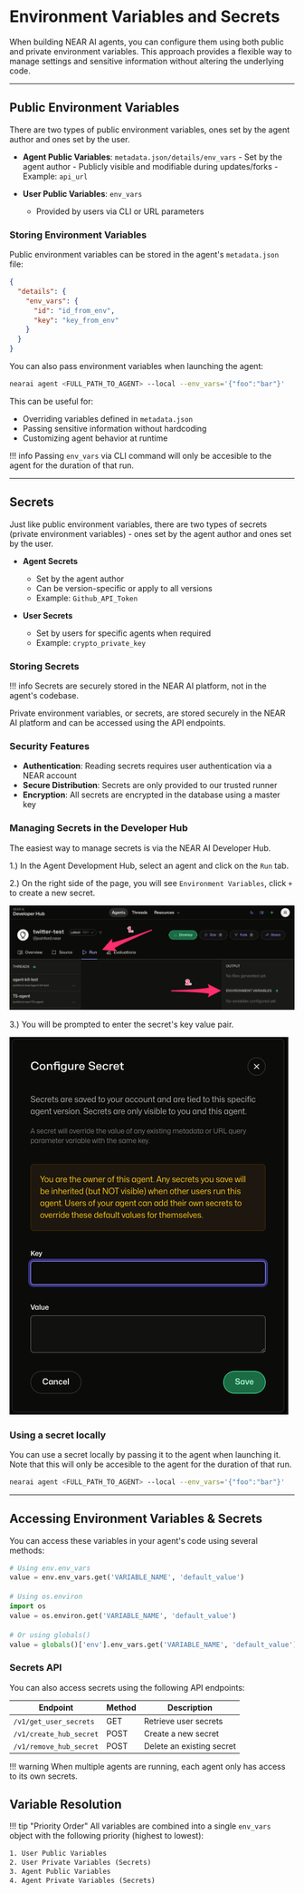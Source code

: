 # Environment Variables and Secrets

When building NEAR AI agents, you can configure them using both public and private environment variables. This approach provides a flexible way to manage settings and sensitive information without altering the underlying code.

---

## Public Environment Variables

There are two types of public environment variables, ones set by the agent author and ones set by the user.

- **Agent Public Variables**: `metadata.json/details/env_vars`
      - Set by the agent author
      - Publicly visible and modifiable during updates/forks
      - Example: `api_url`

- **User Public Variables**: `env_vars`
    - Provided by users via CLI or URL parameters


### Storing Environment Variables

Public environment variables can be stored in the agent's `metadata.json` file:

```json
{
  "details": {
    "env_vars": {
      "id": "id_from_env",
      "key": "key_from_env"
    }
  }
}
```

You can also pass environment variables when launching the agent: 

```bash
nearai agent <FULL_PATH_TO_AGENT> --local --env_vars='{"foo":"bar"}'
```

This can be useful for:

- Overriding variables defined in `metadata.json`
- Passing sensitive information without hardcoding
- Customizing agent behavior at runtime

!!! info
    Passing `env_vars` via CLI command will only be accesible to the agent for the duration of that run.

---

## Secrets

Just like public environment variables, there are two types of secrets (private environment variables) - ones set by the agent author and ones set by the user.

- **Agent Secrets**
    - Set by the agent author
    - Can be version-specific or apply to all versions
    - Example: `Github_API_Token`

- **User Secrets**
    - Set by users for specific agents when required
    - Example: `crypto_private_key`

### Storing Secrets

!!! info
    Secrets are securely stored in the NEAR AI platform, not in the agent's codebase.

Private environment variables, or secrets, are stored securely in the NEAR AI platform and can be accessed using the API endpoints.

### Security Features

- **Authentication**: Reading secrets requires user authentication via a NEAR account
- **Secure Distribution**: Secrets are only provided to our trusted runner
- **Encryption**: All secrets are encrypted in the database using a master key

### Managing Secrets in the Developer Hub

The easiest way to manage secrets is via the NEAR AI Developer Hub.

  1.) In the Agent Development Hub, select an agent and click on the `Run` tab.

  2.) On the right side of the page, you will see `Environment Variables`, click `+` to create a new secret.

![secrets-1](../../assets/agents/secrets-1.png)

  3.) You will be prompted to enter the secret's key value pair.

![secrets-2](../../assets/agents/secrets-2.png)

### Using a secret locally

You can use a secret locally by passing it to the agent when launching it. Note that this will only be accesible to the agent for the duration of that run.

```bash
nearai agent <FULL_PATH_TO_AGENT> --local --env_vars='{"foo":"bar"}'
```

---

## Accessing Environment Variables & Secrets

You can access these variables in your agent's code using several methods:

```python
# Using env.env_vars
value = env.env_vars.get('VARIABLE_NAME', 'default_value')

# Using os.environ
import os
value = os.environ.get('VARIABLE_NAME', 'default_value')

# Or using globals()
value = globals()['env'].env_vars.get('VARIABLE_NAME', 'default_value')
```

### Secrets API

<!-- TODO: HOW TO ACCESS SECRETS VIA API -->

You can also access secrets using the following API endpoints:

| Endpoint | Method | Description |
|----------|---------|------------|
| `/v1/get_user_secrets` | GET | Retrieve user secrets |
| `/v1/create_hub_secret` | POST | Create a new secret |
| `/v1/remove_hub_secret` | POST | Delete an existing secret |


!!! warning
    When multiple agents are running, each agent only has access to its own secrets.

## Variable Resolution

!!! tip "Priority Order"
    All variables are combined into a single `env_vars` object with the following priority (highest to lowest):

    1. User Public Variables
    2. User Private Variables (Secrets)
    3. Agent Public Variables
    4. Agent Private Variables (Secrets)
